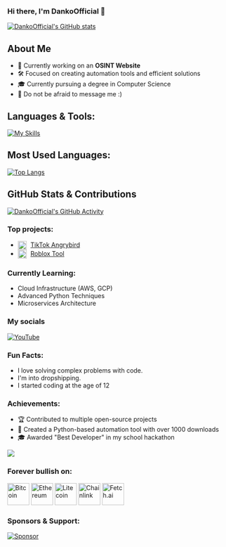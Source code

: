 ### Hi there, I'm DankoOfficial 👋

[![DankoOfficial's GitHub stats](https://github-readme-stats.vercel.app/api?username=dankoofficial&theme=radical)](https://github.com/DankoOfficial)

## About Me  

- 🔭 Currently working on an **OSINT Website**  
- 🛠️ Focused on creating automation tools and efficient solutions  
- 🎓 Currently pursuing a degree in Computer Science  
- 💬 Do not be afraid to message me :)

## Languages & Tools:

[![My Skills](https://skillicons.dev/icons?i=python,flask,fastapi)]()

## Most Used Languages:

[![Top Langs](https://github-readme-stats.vercel.app/api/top-langs/?username=dankoofficial&layout=compact)](https://github.com/DankoOfficial)  

## GitHub Stats & Contributions

[![DankoOfficial's GitHub Activity](https://github-readme-activity-graph.vercel.app/graph?username=dankoofficial&theme=github)](https://github.com/DankoOfficial)

### Top projects:
- <img src="https://static.wikia.nocookie.net/angrybirds/images/e/e1/Chuck_Chrome.png/revision/latest/scale-to-width/360?cb=20240621003628" alt="Angry Birds Logo" width="20" height="20" style="vertical-align:middle; margin-right:5px;"> [TikTok Angrybird](https://github.com/DankoOfficial/Tiktok-Angrybird)
- <img src="https://static.wikia.nocookie.net/robloxcities/images/d/d2/RobloxLogo.png/revision/latest?cb=20230125021936" alt="Roblox Logo" width="20" height="20" style="vertical-align:middle; margin-right:5px;"> [Roblox Tool](https://github.com/DankoOfficial/Loxy-Loxy)


### Currently Learning:
- Cloud Infrastructure (AWS, GCP)
- Advanced Python Techniques
- Microservices Architecture

### My socials  

[![YouTube](https://img.shields.io/badge/YouTube-FF0000?style=for-the-badge&logo=youtube&logoColor=white)](https://www.youtube.com/c/skyycodes)  

### Fun Facts:
- I love solving complex problems with code.
- I'm into dropshipping.
- I started coding at the age of 12


### Achievements:
- 🏆 Contributed to multiple open-source projects
- 🏅 Created a Python-based automation tool with over 1000 downloads
- 🎓 Awarded "Best Developer" in my school hackathon

![](https://komarev.com/ghpvc/?username=dankoofficial&label=Profile+Visits&style=for-the-badge&color=blueviolet)

### Forever bullish on:

<div>
  <img src="https://cryptologos.cc/logos/bitcoin-btc-logo.png" alt="Bitcoin" width="50" height="50" title="Bitcoin"/>
  <img src="https://cryptologos.cc/logos/ethereum-eth-logo.png" alt="Ethereum" width="50" height="50" title="Ethereum"/>
  <img src="https://cryptologos.cc/logos/litecoin-ltc-logo.png" alt="Litecoin" width="50" height="50" title="Litecoin"/>
  <img src="https://cryptologos.cc/logos/chainlink-link-logo.png" alt="Chainlink" width="50" height="50" title="Chainlink"/>
  <img src="https://cryptologos.cc/logos/artificial-superintelligence-alliance-fet-logo.png" alt="Fetch.ai" width="50" height="50" title="Fetch.ai"/>
</div>

### Sponsors & Support:
[![Sponsor](https://img.shields.io/badge/Sponsor-Donate-green)](https://github.com/sponsors/dankoofficial)
